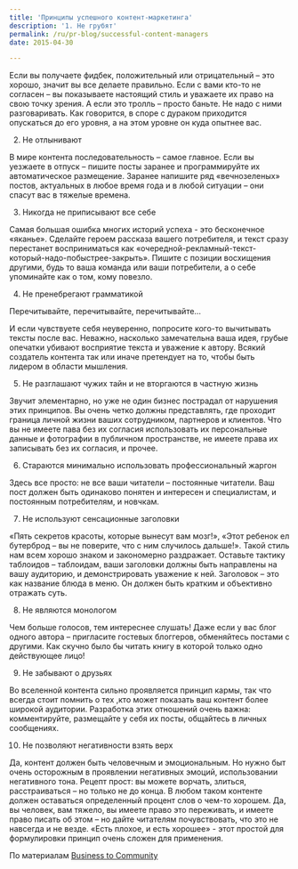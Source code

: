 ```yaml
---
title: 'Принципы успешного контент-маркетинга'
description: '1. Не грубят'
permalink: /ru/pr-blog/successful-content-managers
date: 2015-04-30

---
```


Если вы получаете фидбек, положительный или отрицательный – это хорошо, значит вы все делаете правильно. Если с вами кто-то не согласен – вы показываете настоящий стиль и  уважаете их право на свою точку зрения. А если это тролль – просто баньте. Не надо с ними разговаривать. Как говорится, в споре с дураком приходится опускаться до его уровня, а на этом уровне он куда опытнее вас.

2. Не отлынивают

В мире контента последовательность – самое главное. Если вы уезжаете в отпуск – пишите посты заранее и программируйте их автоматическое размещение. Заранее напишите ряд «вечнозеленых» постов, актуальных в любое время года и в любой ситуации – они спасут вас в тяжелые времена.

3. Никогда не приписывают все себе

Самая большая ошибка многих историй успеха - это бесконечное «яканье». Сделайте героем рассказа вашего потребителя, и текст сразу перестанет восприниматься как «очередной-рекламный-текст-который-надо-побыстрее-закрыть». Пишите с позиции восхищения другими, будь то ваша команда или ваши потребители, а о себе упоминайте как о том, кому повезло.

4. Не пренебрегают грамматикой

Перечитывайте, перечитывайте, перечитывайте…

И если чувствуете себя неуверенно, попросите кого-то вычитывать тексты после вас. Неважно, насколько замечательна ваша идея, грубые опечатки убивают восприятие текста и уважение к автору. Всякий создатель контента так или иначе претендует на то, чтобы быть лидером в области мышления.

5. Не разглашают чужих тайн и не вторгаются в частную жизнь

Звучит элементарно, но уже не один бизнес пострадал от нарушения этих принципов. Вы очень четко должны представлять, где  проходит граница личной жизни ваших сотрудником, партнеров и клиентов. Что вы не имеете пава без их согласия использовать их персональные данные и фотографии в публичном пространстве, не имеете права их записывать без их согласия, и прочее.

6. Стараются минимально использовать профессиональный жаргон

Здесь все просто: не все ваши читатели – постоянные читатели. Ваш пост должен быть одинаково понятен и интересен и специалистам, и постоянным потребителям, и новчкам.

7. Не используют сенсационные заголовки

«Пять секретов красоты, которые вынесут вам мозг!», «Этот ребенок ел бутерброд – вы не поверите, что с ним случилось дальше!». Такой стиль нам всем хорошо знаком и закономерно раздражает. Оставьте тактику таблоидов – таблоидам, ваши заголовки должны быть направлены на вашу аудиторию, и демонстрировать уважение к ней. Заголовок – это как название блюда в меню. Он должен быть кратким и объективно отражать суть.

8. Не являются монологом

Чем больше голосов, тем интереснее слушать! Даже если у вас блог одного автора – пригласите гостевых блоггеров, обменяйтесь постами с другими. Как скучно было бы читать книгу в которой только одно действующее лицо!

9. Не забывают о друзьях

Во вселенной контента сильно проявляется принцип кармы, так что всегда стоит помнить о тех ,кто может показать ваш контент более широкой аудитории. Разработка этих отношений очень важна: комментируйте, размещайте у себя их посты, общайтесь в личных сообщениях.

10. Не позволяют негативности взять верх

Да, контент должен быть человечным и эмоциональным. Но нужно быт очень осторожным в проявлении негативных эмоций, использовании негативного тона. Рецепт прост: вы можете ворчать, злиться, расстраиваться – но только не до конца. В любом таком контенте должен оставаться определенный процент слов о чем-то хорошем. Да, вы человек, вам тяжело, вы имеете право это переживать, и имеете право писать об этом – но дайте читателям почувствовать, что это не навсегда и не везде. «Есть плохое, и есть хорошее» - этот простой для формулировки принцип очень сложен для применения.

По материалам <a href="https://www.business2community.com/content-marketing/10-things-successful-content-marketers-never-0874093#!MeB9b">Business to Community</a>

